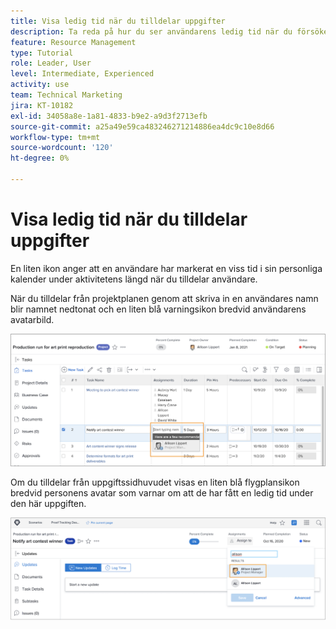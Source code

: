 ```yaml
---
title: Visa ledig tid när du tilldelar uppgifter
description: Ta reda på hur du ser användarens ledig tid när du försöker utföra uppgiftstilldelningar.
feature: Resource Management
type: Tutorial
role: Leader, User
level: Intermediate, Experienced
activity: use
team: Technical Marketing
jira: KT-10182
exl-id: 34058a8e-1a81-4833-b9e2-a9d3f2713efb
source-git-commit: a25a49e59ca483246271214886ea4dc9c10e8d66
workflow-type: tm+mt
source-wordcount: '120'
ht-degree: 0%

---
```


# Visa ledig tid när du tilldelar uppgifter

En liten ikon anger att en användare har markerat en viss tid i sin personliga kalender under aktivitetens längd när du tilldelar användare.

När du tilldelar från projektplanen genom att skriva in en användares namn blir namnet nedtonat och en liten blå varningsikon bredvid användarens avatarbild.

![nedtonad användare för foto](assets/toat_01.png)

Om du tilldelar från uppgiftssidhuvudet visas en liten blå flygplansikon bredvid personens avatar som varnar om att de har fått en ledig tid under den här uppgiften.

![användaruppgiftstilldelning](assets/toat_02.png)
